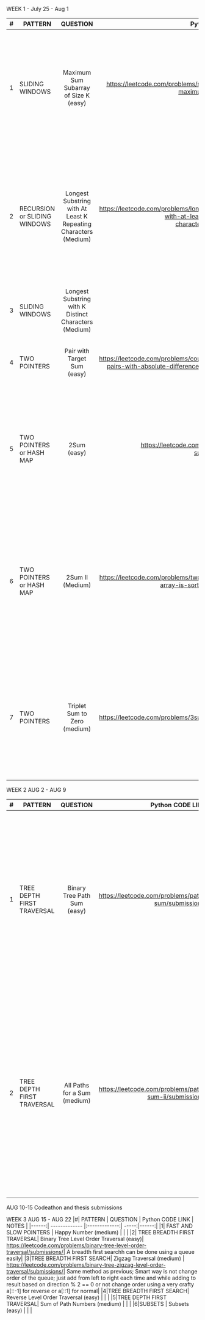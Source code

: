 WEEK 1 - July 25 - Aug 1


|#| PATTERN     |       QUESTION     | Python CODE LINK  | NOTES |
|------:| ------------- |:-------------:| -----:|------:|
|1| SLIDING WINDOWS     | Maximum Sum Subarray of Size K (easy) | https://leetcode.com/problems/sliding-window-maximum/submissions/  | Simple brute force solution but very time complex O(n*n-k); Faster soltuion can be obtained using a deque - decreasing queue|
|2|RECURSION or SLIDING WINDOWS|Longest Substring with At Least K Repeating Characters (Medium)|https://leetcode.com/problems/longest-substring-with-at-least-k-repeating-characters/submissions/| Brute force Solution is very expensive; solved using recursion, time complexity is still O(N^2) in recursion, there is a sliding window approach too with O(N)|
|3| SLIDING WINDOWS     | Longest Substring with K Distinct Characters (Medium)     |   |
|4| TWO POINTERS        | Pair with Target Sum (easy)    | https://leetcode.com/problems/count-number-of-pairs-with-absolute-difference-k/submissions/   | Very simple splution using two pointers - Optimal solution ?|
|5|TWO POINTERS or HASH MAP| 2Sum (easy) | https://leetcode.com/problems/two-sum/submissions/ | Optimal solution can be obtained using a hash map - Traverse through the array, if num - target is in the hashmap return - O(N)|
|6|TWO POINTERS or HASH MAP| 2Sum II (Medium) | https://leetcode.com/problems/two-sum-ii-input-array-is-sorted/submissions/ | Advantage of array being sorted is two pointers at opposite ends can be moved toward each depending on how close their sum is to target - Time Complexity O(N)|
|7| TWO POINTERS        | Triplet Sum to Zero (medium) | https://leetcode.com/problems/3sum/submissions/ | Main trick is to sort the array - this way for each number we can use TWO SUM II solved above and check for duplicates easily - O(NlogN) (sorting) + O(N^2) |



WEEK 2 AUG 2 - AUG 9

|#| PATTERN     |       QUESTION     | Python CODE LINK  | NOTES |
|------:| ------------- |:-------------:| -----:|------:|
|1| TREE DEPTH FIRST TRAVERSAL | Binary Tree Path Sum (easy) | https://leetcode.com/problems/path-sum/submissions/ | Depth first search on a binary tree can be done usin recursion; define a neew function to check if a node is a leaf or recursively do that left or right until a leaf is hit; Call this function recursively on root node |
|2|TREE DEPTH FIRST TRAVERSAL| All Paths for a Sum (medium) |https://leetcode.com/problems/path-sum-ii/submissions/ | Define a helper fucntion to check if its a leaf similar to prev, check if leaf val == target sum  - [remaining path node values], if not move left and right recursively while adding node value to list passed to next node - O(N) worst case |

AUG 10-15 Codeathon and thesis submissions 

WEEK 3 AUG 15 - AUG 22
|#| PATTERN     |       QUESTION     | Python CODE LINK  | NOTES |
|------:| ------------- |:-------------:| -----:|------:|
|1| FAST AND SLOW POINTERS | Happy Number (medium) | | |
|2| TREE BREADTH FIRST TRAVERSAL| Binary Tree Level Order Traversal (easy)| https://leetcode.com/problems/binary-tree-level-order-traversal/submissions/| A breadth first searchh can be done using a queue easily|
|3|TREE BREADTH FIRST SEARCH| Zigzag Traversal (medium) | https://leetcode.com/problems/binary-tree-zigzag-level-order-traversal/submissions/| Same method as previous; Smart way is not change order of the queue; just add from left to right each time and while adding to result based on direction % 2 == 0 or not change order using a very crafty a[::-1] for reverse or a[::1] for normal|
|4|TREE BREADTH FIRST SEARCH| Reverse Level Order Traversal (easy) | | |
|5|TREE DEPTH FIRST TRAVERSAL| Sum of Path Numbers (medium) | | |
|6|SUBSETS | Subsets (easy) | | |
